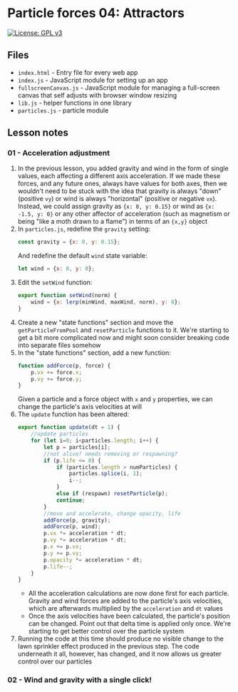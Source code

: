 # Particle forces 04: Attractors

[![License: GPL v3](https://img.shields.io/badge/License-GPLv3-blue.svg)](https://www.gnu.org/licenses/gpl-3.0)

## Files

* <code>index.html</code> - Entry file for every web app
* <code>index.js</code> - JavaScript module for setting up an app
* <code>fullscreenCanvas.js</code> - JavaScript module for managing a full-screen canvas that self adjusts with browser window resizing
* <code>lib.js</code> - helper functions in one library
* <code>particles.js</code> - particle module

## Lesson notes

### 01 - Acceleration adjustment

1. In the previous lesson, you added gravity and wind in the form of single values, each affecting a different axis acceleration. If we made these forces, and any future ones, always have values for both axes, then we wouldn't need to be stuck with the idea that gravity is always "down" (positive <code>vy</code>) or wind is always "horizontal" (positive or negative <code>vx</code>). Instead, we could assign gravity as <code>{x: 0, y: 0.15}</code> or wind as <code>{x: -1.5, y: 0}</code> or any other affector of acceleration (such as magnetism or being "like a moth drawn to a flame") in terms of an <code>{x,y}</code> object
2. In <code>particles.js</code>, redefine the <code>gravity</code> setting:
    ```js
    const gravity = {x: 0, y: 0.15};
    ```
    And redefine the default <code>wind</code> state variable:
    ```js
    let wind = {x: 0, y: 0};
    ```
3. Edit the <code>setWind</code> function:
    ```js
    export function setWind(norm) {
        wind = {x: lerp(minWind, maxWind, norm), y: 0};
    }
    ```
4. Create a new "state functions" section and move the <code>getParticleFromPool</code> and <code>resetParticle</code> functions to it. We're starting to get a bit more complicated now and might soon consider breaking code into separate files somehow
5. In the "state functions" section, add a new function:
    ```js
    function addForce(p, force) {
        p.vx += force.x;
        p.vy += force.y;
    }
    ```
    Given a particle and a force object with <code>x</code> and <code>y</code> properties, we can change the particle's axis velocities at will
6. The <code>update</code> function has been altered:
    ```js
    export function update(dt = 1) {
        //update particles
        for (let i=0; i<particles.length; i++) {
            let p = particles[i];
            //not alive? needs removing or respawning?
            if (p.life <= 0) {
                if (particles.length > numParticles) {
                    particles.splice(i, 1);
                    i--;
                }
                else if (respawn) resetParticle(p);
                continue;
            }
            //move and accelerate, change opacity, life
            addForce(p, gravity);
            addForce(p, wind);
            p.vx *= acceleration * dt;
            p.vy *= acceleration * dt;
            p.x += p.vx;
            p.y += p.vy;
            p.opacity *= acceleration * dt;
            p.life--;
        }
    }
    ```
    * All the acceleration calculations are now done first for each particle. Gravity and wind forces are added to the particle's axis velocities, which are afterwards multiplied by the <code>acceleration</code> and <code>dt</code> values
    * Once the axis velocities have been calculated, the particle's position can be changed. Point out that delta time is applied only once. We're starting to get better control over the particle system
7. Running the code at this time should produce no visible change to the lawn sprinkler effect produced in the previous step. The code underneath it all, however, has changed, and it now allows us greater control over our particles

### 02 - Wind and gravity with a single click!